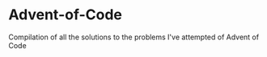 # Advent-of-Code
Compilation of all the solutions to the problems I've attempted of Advent of Code 
